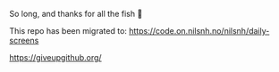 So long, and thanks for all the fish :dolphin:

This repo has been migrated to: https://code.on.nilsnh.no/nilsnh/daily-screens

https://giveupgithub.org/

